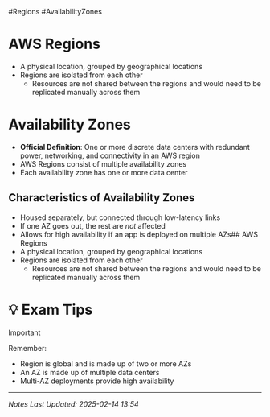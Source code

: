 #Regions  #AvailabilityZones
# AWS Regions
- A physical location, grouped by geographical locations
- Regions are isolated from each other
	- Resources are not shared between the regions and would need to be replicated manually across them
# Availability Zones
- **Official Definition**: One or more discrete data centers with redundant power, networking, and connectivity in an AWS region
- AWS Regions consist of multiple availability zones
- Each availability zone has one or more data center
## Characteristics of Availability Zones
- Housed separately, but connected through low-latency links
- If one AZ goes out, the rest are *not* affected
- Allows for high availability if an app is deployed on multiple AZs## AWS Regions
- A physical location, grouped by geographical locations
- Regions are isolated from each other
	- Resources are not shared between the regions and would need to be replicated manually across them
# 💡 Exam Tips
> [!important]
> Remember:
>- Region is global and is made up of two or more AZs
>- An AZ is made up of multiple data centers
>- Multi-AZ deployments provide high availability

---
*Notes Last Updated: 2025-02-14 13:54*